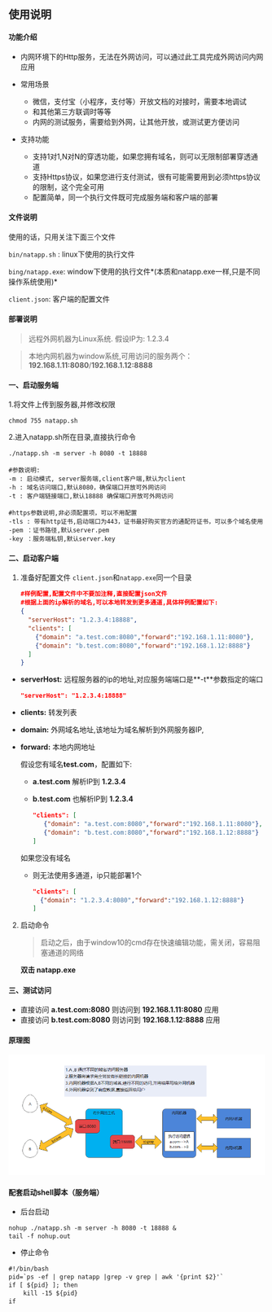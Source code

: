 ## 使用说明

#### 功能介绍

- 内网环境下的Http服务，无法在外网访问，可以通过此工具完成外网访问内网应用
- 常用场景
  - 微信，支付宝（小程序，支付等）开放文档的对接时，需要本地调试
  - 和其他第三方联调时等等
  - 内网的测试服务，需要给到外网，让其他开放，或测试更方便访问

- 支持功能
  - 支持1对1,N对N的穿透功能，如果您拥有域名，则可以无限制部署穿透通道
  - 支持Https协议，如果您进行支付测试，很有可能需要用到必须https协议的限制，这个完全可用
  - 配置简单，同一个执行文件既可完成服务端和客户端的部署

#### 文件说明
使用的话，只用关注下面三个文件

`bin/natapp.sh` : linux下使用的执行文件

`bing/natapp.exe`: window下使用的执行文件*(本质和natapp.exe一样,只是不同操作系统使用)*

`client.json`: 客户端的配置文件



#### 部署说明

>  远程外网机器为Linux系统.    假设IP为: 1.2.3.4

>  本地内网机器为window系统,可用访问的服务两个：**192.168.1.11:8080**/**192.168.1.12:8888**



#### 一、启动服务端

1.将文件上传到服务器,并修改权限

```shell
chmod 755 natapp.sh
```

2.进入natapp.sh所在目录,直接执行命令

```shell
./natapp.sh -m server -h 8080 -t 18888

#参数说明:
-m : 启动模式, server服务端,client客户端,默认为client
-h : 域名访问端口,默认8080，确保端口开放可外网访问
-t : 客户端链接端口,默认18888 确保端口开放可外网访问

#https参数说明,非必须配置项，可以不用配置
-tls : 带有http证书,启动端口为443，证书最好购买官方的通配符证书，可以多个域名使用
-pem ：证书路径,默认server.pem
-key ：服务端私钥,默认server.key
```



#### 二、启动客户端

1. 准备好配置文件 `client.json`和`natapp.exe`同一个目录

   ```json
   #样例配置,配置文件中不要加注释,直接配置json文件
   #根据上面的ip解析的域名,可以本地转发到更多通道,具体样例配置如下:
   {
     "serverHost": "1.2.3.4:18888",
     "clients": [
       {"domain": "a.test.com:8080","forward":"192.168.1.11:8080"},
       {"domain": "b.test.com:8080","forward":"192.168.1.12:8888"}
     ]
   }
   ```

- **serverHost:** 远程服务器的ip的地址,对应服务端端口是**-t**参数指定的端口

  ```JSON
  "serverHost": "1.2.3.4:18888"
  ```

- **clients:** 转发列表

- **domain:** 外网域名地址,该地址为域名解析到外网服务器IP,
  
- **forward:** 本地内网地址	

  假设您有域名**test.com**，配置如下:

  - **a.test.com**   解析IP到        **1.2.3.4**

  - **b.test.com**   也解析IP到   **1.2.3.4**

    ```json
    "clients": [
       {"domain": "a.test.com:8080","forward":"192.168.1.11:8080"},
       {"domain": "b.test.com:8080","forward":"192.168.1.12:8888"}
    ]
    ```

  如果您没有域名

  - 则无法使用多通道，ip只能部署1个

    ```JSON
    "clients": [
      {"domain": "1.2.3.4:8080","forward":"192.168.1.12:8888"}
    ]
    ```



2. 启动命令

   > 启动之后，由于window10的cmd存在快速编辑功能，需关闭，容易阻塞通道的网络
   
   **双击 natapp.exe**



#### 三、测试访问

- 直接访问 **a.test.com:8080** 则访问到 **192.168.1.11:8080** 应用
- 直接访问 **b.test.com:8080** 则访问到 **192.168.1.12:8888** 应用



#### 原理图

![](image/%E5%BE%AE%E4%BF%A1%E5%9B%BE%E7%89%87_20210702174755.png)

#### 配套启动shell脚本（服务端）

- 后台启动

```shell
nohup ./natapp.sh -m server -h 8080 -t 18888 &
tail -f nohup.out
```

- 停止命令

```shell
#!/bin/bash
pid=`ps -ef | grep natapp |grep -v grep | awk '{print $2}'`
if [ ${pid} ]; then
	kill -15 ${pid}
if
```

